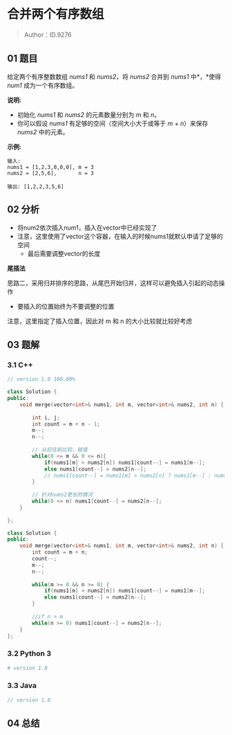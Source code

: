 # 合并两个有序数组 

> Author：ID.9276

## 01 题目

给定两个有序整数数组 *nums1* 和 *nums2*，将 *nums2* 合并到 *nums1* 中*，*使得 *num1* 成为一个有序数组。

**说明:**

- 初始化 *nums1* 和 *nums2* 的元素数量分别为 *m* 和 *n*。
- 你可以假设 *nums1* 有足够的空间（空间大小大于或等于 *m + n*）来保存 *nums2* 中的元素。

**示例:**

```
输入:
nums1 = [1,2,3,0,0,0], m = 3
nums2 = [2,5,6],       n = 3

输出: [1,2,2,3,5,6]
```

## 02 分析

- 将num2依次插入num1，插入在vector中已经实现了
- 注意，这里使用了vector这个容器，在输入的时候nums1就默认申请了足够的空间
  - 最后需要调整vector的长度

**尾插法**

思路二，采用归并排序的思路，从尾巴开始归并，这样可以避免插入引起的动态操作

- 要插入的位置始终为不要调整的位置

注意，这里指定了插入位置，因此对 m 和 n 的大小比较就比较好考虑

## 03 题解

### 3.1 C++

```c++
// version 1.0 100.00%

class Solution {
public:
    void merge(vector<int>& nums1, int m, vector<int>& nums2, int n) {
        
        int i, j;
        int count = m + n - 1;
        m--;
        n--;
        
        // 从后往前比较，赋值
        while(0 <= m && 0 <= n){
            if(nums1[m] > nums2[n]) nums1[count--] = nums1[m--];
            else nums1[count--] = nums2[n--];
            // nums1[count--] = nums1[m] > nums2[n] ? nums1[m--] : nums2[n--];
        }
        
        // 针对nums2更长的情况
        while(0 <= n) nums1[count--] = nums2[n--];
    }
    
};
```

```c++
class Solution {
public:
    void merge(vector<int>& nums1, int m, vector<int>& nums2, int n) {
        int count = m + n;
        count--;
        m--;
        n--;
        
        while(m >= 0 && n >= 0) {
            if(nums1[m] > nums2[n]) nums1[count--] = nums1[m--];
            else nums1[count--] = nums2[n--];
        }
        
        //if n > m
        while(n >= 0) nums1[count--] = nums2[n--];
    }
};
```



### 3.2 Python 3

```python
# version 1.0 

```

### 3.3 Java

```java
// version 1.0

```



## 04 总结

